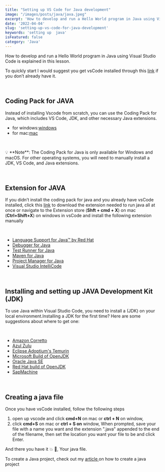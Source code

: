 ```yaml
---
title: "Setting up VS Code for Java development"
image: "/images/posts/java/java.jpeg"
excerpt: 'How to develop and run a Hello World program in Java using Visual Studio Code is explained in this lesson.'
date: '2022-04-04'
slug: 'setting-up-vs-code-for-java-development'
keywords: 'setting up  java'
isFeatured: false
category: 'Java'
---
```


How to develop and run a Hello World program in Java using Visual Studio Code is explained in this lesson.

To quickly start I would suggest you get vsCode installed through  this [link]([https://code.visualstudio.com/download](https://code.visualstudio.com/download)) if you 
don’t already have it.

&nbsp;

## Coding Pack for JAVA

Instead of installing Vscode from scratch, you can use the Coding Pack for Java, which includes VS Code, JDK, and other necessary Java extensions.

- for windows:[windows](https://aka.ms/vscode-java-installer-win)
- for mac:[mac](https://aka.ms/vscode-java-installer-mac)

&nbsp;

<aside>
💡 **Note**: The Coding Pack for Java is only available for Windows and macOS. For other operating systems, you will need to manually install a JDK, VS Code, and Java extensions.

</aside>

&nbsp;

## Extension for JAVA

If you didn’t install the coding pack for java and you already have vsCode installed, click this  [link](https://marketplace.visualstudio.com/items?itemName=vscjava.vscode-java-pack) to download the extension needed to run java all at once or navigate to the Extension store (**Shft + cmd + X**) on mac (**Ctrl+Shift+X**) on windows in vsCode and  install the following extension manually 

&nbsp;


- [Language Support for Java™ by Red Hat](https://marketplace.visualstudio.com/items?itemName=redhat.java)
- [Debugger for Java](https://marketplace.visualstudio.com/items?itemName=vscjava.vscode-java-debug)
- [Test Runner for Java](https://marketplace.visualstudio.com/items?itemName=vscjava.vscode-java-test)
- [Maven for Java](https://marketplace.visualstudio.com/items?itemName=vscjava.vscode-maven)
- [Project Manager for Java](https://marketplace.visualstudio.com/items?itemName=vscjava.vscode-java-dependency)
- [Visual Studio IntelliCode](https://marketplace.visualstudio.com/items?itemName=VisualStudioExptTeam.vscodeintellicode)

&nbsp;

## Installing and setting up JAVA Development Kit (JDK)

To use Java within Visual Studio Code, you need to install a  (JDK) on your local environment.Installing a JDK for the first time? Here are some suggestions about where to get one:

&nbsp;

- [Amazon Corretto](https://aws.amazon.com/corretto)
- [Azul Zulu](https://www.azul.com/downloads/?package=jdk)
- [Eclipse Adoptium's Temurin](https://adoptium.net/)
- [Microsoft Build of OpenJDK](https://www.microsoft.com/openjdk)
- [Oracle Java SE](https://www.oracle.com/java/technologies/javase-downloads.html)
- [Red Hat build of OpenJDK](https://developers.redhat.com/products/openjdk/download)
- [SapMachine](https://sapmachine.io/)

&nbsp;

## Creating a java file

Once you have  vsCode installed, follow the following steps

1.  open  up  vscode and click **cmd+N** on mac or **ctrl + N** on window,
2.  click **cmd+S**  on mac or  **ctrl + S on** window, When prompted, save your file with a name you want and the extension ".java" appended to the end of the filename, then set the location you want your file to be and click Enter.

And there you have it 💥 🎉, Your java file. 

To create a Java project, check out my [article ](https://www.kingscod.com/blog/creating-a-java-project-in-vsCode) on how to create a java project